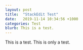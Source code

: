 ```yaml
---
layout: post
title:  "StackEdit Test"
date:   2019-11-14 10:34:56 +1000
categories: Test
blurb: This is a test.
---
```

This is a test. This is only a test.
<!--stackedit_data:
eyJoaXN0b3J5IjpbMzk1NDc0ODY2XX0=
-->